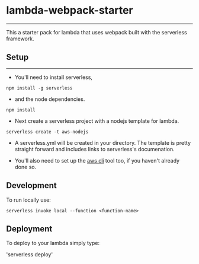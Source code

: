 # lambda-webpack-starter
***
This a starter pack for lambda that uses webpack built with the serverless framework.

## Setup
---

* You'll need to install serverless,

`npm install -g serverless`

* and the node dependencies.

`npm install`

* Next create a serverless project with a nodejs template for lambda.

`serverless create -t aws-nodejs`

* A serverless.yml will be created in your directory. The template is pretty straight forward and includes links to serverless's documenation. 

* You'll also need to set up the [aws cli](https://aws.amazon.com/cli/) tool too, if you haven't already done so.

## Development

To run locally use:

`serverless invoke local --function <function-name>`

## Deployment

To deploy to your lambda simply type:

'serverless deploy'